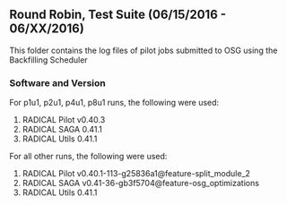 ## Round Robin, Test Suite (06/15/2016 - 06/XX/2016)

This folder contains the log files of pilot jobs submitted to OSG using the Backfilling Scheduler

### Software and Version

For p1u1, p2u1, p4u1, p8u1 runs, the following were used:

1. RADICAL Pilot  v0.40.3
2. RADICAL SAGA   0.41.1
3. RADICAL Utils  0.41.1

For all other runs, the following were used:

1. RADICAL Pilot  v0.40.1-113-g25836a1@feature-split_module_2
2. RADICAL SAGA   v0.41-36-gb3f5704@feature-osg_optimizations
3. RADICAL Utils  0.41.1
